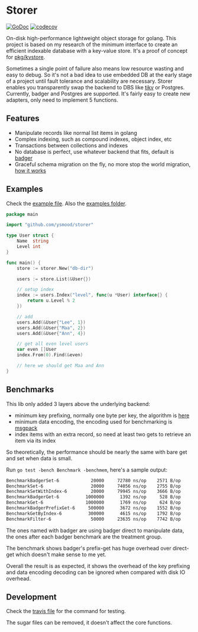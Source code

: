 # Storer

[![GoDoc](https://godoc.org/github.com/ysmood/storer?status.svg)](http://godoc.org/github.com/ysmood/storer)
[![codecov](https://codecov.io/gh/ysmood/storer/branch/master/graph/badge.svg)](https://codecov.io/gh/ysmood/storer)

On-disk high-performance lightweight object storage for golang. This project is based on my research of
the minimum interface to create an efficient indexable database with a key-value store.
It's a proof of concept for [pkg/kvstore](pkg/kvstore/interface.go).

Sometimes a single point of failure also means low resource wasting and easy to debug.
So it's not a bad idea to use embedded DB at the early stage of a project until fault tolerance and scalability
are necessary. Storer enables you transparently swap the backend to DBS like [tikv](https://tikv.org/) or Postgres.
Currently, badger and Postgres are supported. It's fairly easy to create new adapters, only need to implement 5 functions.

## Features

- Manipulate records like normal list items in golang
- Complex indexing, such as compound indexes, object index, etc
- Transactions between collections and indexes
- No database is perfect, use whatever backend that fits, default is [badger](https://github.com/dgraph-io/badger)
- Graceful schema migration on the fly, no more stop the world migration, [how it works](pkg/typee/README.md)

## Examples

Check the [example file](examples_test.go). Also the [examples folder](examples).

```go
package main

import "github.com/ysmood/storer"

type User struct {
    Name  string
    Level int
}

func main() {
    store := storer.New("db-dir")

    users := store.List(&User{})

    // setup index
    index := users.Index("level", func(u *User) interface{} {
        return u.Level % 2
    })

    // add
    users.Add(&User{"Lee", 1})
    users.Add(&User{"Maa", 2})
    users.Add(&User{"Ann", 4})

    // get all even level users
    var even []User
    index.From(0).Find(&even)

    // here we should get Maa and Ann
}
```

## Benchmarks

This lib only added 3 layers above the underlying backend:

- minimum key prefixing, normally one byte per key, the algorithm is [here](https://github.com/ysmood/byframe)
- minimum data encoding, the encoding used for benchmarking is [msgpack](https://github.com/vmihailenco/msgpack)
- index items with an extra record, so need at least two gets to retrieve an item via its index

So theoretically, the performance should be nearly the same with bare get and set when data is small.

Run `go test -bench Benchmark -benchmem`, here's a sample output:

```txt
BenchmarkBadgerSet-6            20000     72780 ns/op    2571 B/op      81 allocs/op
BenchmarkSet-6                  20000     74056 ns/op    2755 B/op      95 allocs/op
BenchmarkSetWithIndex-6         20000     79945 ns/op    3666 B/op     134 allocs/op
BenchmarkBadgerGet-6          1000000      1392 ns/op     528 B/op      13 allocs/op
BenchmarkGet-6                1000000      1769 ns/op     624 B/op      19 allocs/op
BenchmarkBadgerPrefixGet-6     500000      3672 ns/op    1552 B/op      34 allocs/op
BenchmarkGetByIndex-6          300000      4615 ns/op    1792 B/op      46 allocs/op
BenchmarkFilter-6               50000     23635 ns/op    7742 B/op     185 allocs/op
```

The ones named with badger are using badger direct to manipulate data, the ones after each badger benchmark
are the treatment group.

The benchmark shows badger's prefix-get has huge overhead over direct-get which doesn't make sense to me yet.

Overall the result is as expected, it shows the overhead of the key prefixing and data encoding decoding
can be ignored when compared with disk IO overhead.

## Development

Check the [travis file](.travis.yml) for the command for testing.

The sugar files can be removed, it doesn't affect the core functions.
